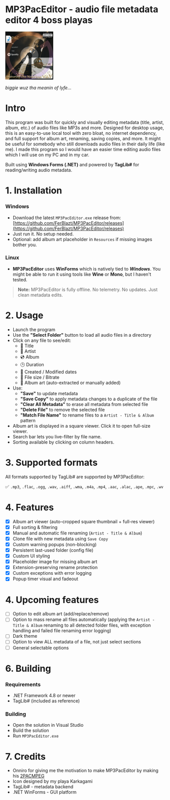 # MP3PacEditor - audio file metadata editor 4 boss playas

<img alt="MP3PacEditor icon" src="Resources/MP3PacEditor_Icon.png" style="width:30%;">

_biggie wuz tha meanin of lyfe..._

# Intro

This program was built for quickly and visually editing metadata (title, artist, album, etc.) of audio files like MP3s and more.
Designed for desktop usage, this is an easy-to-use local tool with zero bloat, no internet dependency, and full support for album art, renaming, saving copies, and more.
It might be useful for somebody who still downloads audio files in their daily life (like me). I made this program so I would have an easier time editing audio files which I will use on my PC and in my car.

Built using **Windows Forms (.NET)** and powered by **TagLib#** for reading/writing audio metadata.

# 1. Installation

### Windows
- Download the latest `MP3PacEditor.exe` release from: [https://github.com/FerBlazt/MP3PacEditor/releases](https://github.com/FerBlazt/MP3PacEditor/releases)
- Just run it. No setup needed.
- Optional: add album art placeholder in `Resources` if missing images bother you.

### Linux
- **MP3PacEditor** uses **WinForms** which is natively tied to **_Windows_**. You might be able to run it using tools like **Wine** or **Mono**, but I haven't tested.

> **Note:** MP3PacEditor is fully offline. No telemetry. No updates. Just clean metadata edits.

# 2. Usage

- Launch the program
- Use the **"Select Folder"** button to load all audio files in a directory
- Click on any file to see/edit:
  - 🎵 Title
  - 👤 Artist
  - 💿 Album
  - 🕒 Duration
  - 📅 Created / Modified dates
  - 📁 File size / Bitrate
  - 🎨 Album art (auto-extracted or manually added)
- Use:
  - **"Save"** to update metadata
  - **"Save Copy"** to apply metadata changes to a duplicate of the file
  - **"Clear All Metadata"** to erase all metadata from selected file
  - **"Delete File"** to remove the selected file
  - **"Match File Name"** to rename files to a `Artist - Title & Album` pattern
- Album art is displayed in a square viewer. Click it to open full-size viewer.
- Search bar lets you live-filter by file name.
- Sorting available by clicking on column headers.

# 3. Supported formats

All formats supported by TagLib# are supported by MP3PacEditor:

✅ `.mp3`, `.flac`, `.ogg`, `.wav`, `.aiff`, `.wma`, `.m4a`, `.mp4`, `.aac`, `.alac`, `.ape`, `.mpc`, `.wv`

# 4. Features

- [x] Album art viewer (auto-cropped square thumbnail + full-res viewer)
- [x] Full sorting & filtering
- [x] Manual and automatic file renaming (`Artist - Title & Album`)
- [x] Clone file with new metadata using `Save Copy`
- [x] Custom warning popups (non-blocking)
- [x] Persistent last-used folder (config file)
- [x] Custom UI styling
- [x] Placeholder image for missing album art
- [x] Extension-preserving rename protection
- [x] Custom exceptions with error logging
- [x] Popup timer visual and fadeout

# 4. Upcoming features

- [ ] Option to edit album art (add/replace/remove)
- [ ] Option to mass rename all files automatically (applying the `Artist - Title & Album` renaming to all detected folder files, with exception handling and failed file renaming error logging)
- [ ] Dark theme
- [ ] Option to view ALL metadata of a file, not just select sections
- [ ] General selectable options

# 6. Building

### Requirements

- .NET Framework 4.8 or newer
- TagLib# (included as reference)

### Building

- Open the solution in Visual Studio
- Build the solution
- Run `MP3PacEditor.exe`

# 7. Credits

- Onniro for giving me the motivation to make MP3PacEditor by making his [2PACMPEG](https://github.com/onniro/2PACMPEG)
- Icon designed by my playa Karkagami
- TagLib# - metadata backend
- .NET WinForms - GUI platform
